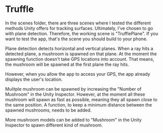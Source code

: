# Truffle
In the scenes folder, there are three scenes where I tested the different methods Unity offers for tracking surfaces.
Ultimately, I've chosen to go with plane detection.
Therefore, the working scene is "TrufflePlane".
If you want to test the app, that's the scene you should build to your phone.

Plane detection detects horizontal and vertical planes.
When a ray hits a detected plane, a mushroom is spawned on that plane.
At the moment the spawning function doesn't take GPS locations into account.
That means, the mushroom will be spawned at the first plane the ray hits.

However, when you allow the app to access your GPS, the app already displays the user's location.

Mulitple mushroom can be spawned by increasing the "Number of Mushroom" in the Unity Inspector.
However, at the moment all these mushroom will spawn as fast as possible, meaning they all spawn close to the same position.
A function, to keep a minimum distance between the spawned mushrooms, needs to be added.

More mushroom models can be added to "Mushroom" in the Unity Inspector to spawn different kind of mushroom.
